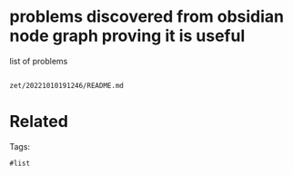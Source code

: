 # problems discovered from obsidian node graph proving it is useful

list of problems

```
```

` zet/20221010191246/README.md `

# Related


Tags:

    #list
